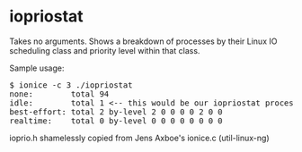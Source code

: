 iopriostat
==========

Takes no arguments. Shows a breakdown of processes by their Linux IO scheduling
class and priority level within that class.

Sample usage:

<pre>
$ ionice -c 3 ./iopriostat
none:        total 94
idle:        total 1 <-- this would be our iopriostat process
best-effort: total 2 by-level 2 0 0 0 0 2 0 0
realtime:    total 0 by-level 0 0 0 0 0 0 0 0
</pre>

ioprio.h shamelessly copied from Jens Axboe's ionice.c (util-linux-ng)
